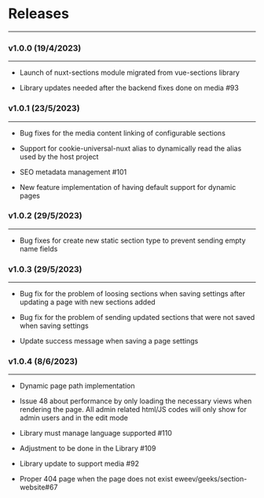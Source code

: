 # Releases

---

### v1.0.0 (19/4/2023)

---

 - Launch of nuxt-sections module migrated from vue-sections library

 - Library updates needed after the backend fixes done on media #93


### v1.0.1 (23/5/2023)

---

 - Bug fixes for the media content linking of configurable sections

 - Support for cookie-universal-nuxt alias to dynamically read the alias used by the host project
 
 - SEO metadata management #101

 - New feature implementation of having default support for dynamic pages


### v1.0.2 (29/5/2023)

---

 - Bug fixes for create new static section type to prevent sending empty name fields


### v1.0.3 (29/5/2023)

---

 - Bug fix for the problem of loosing sections when saving settings after updating a page with new sections added

 - Bug fix for the problem of sending updated sections that were not saved when saving settings

 - Update success message when saving a page settings


### v1.0.4 (8/6/2023)

---

 - Dynamic page path implementation

 - Issue 48 about performance by only loading the necessary views when rendering the page. All admin related html/JS codes will only show for admin users and in the edit mode 

 - Library must manage language supported #110

 - Adjustment to be done in the Library #109

 - Library update to support media #92

 - Proper 404 page when the page does not exist eweev/geeks/section-website#67
